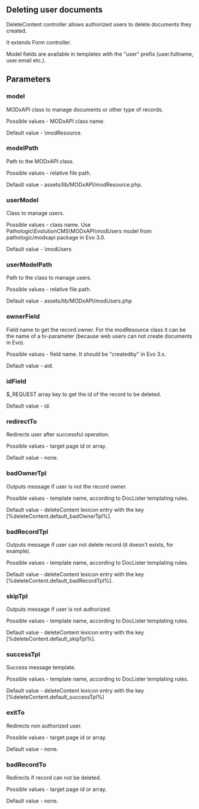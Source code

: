 ## Deleting user documents

DeleteContent controller allows authorized users to delete documents they created.

It extends Form controller.

Model fields are available in templates with the "user" prefix (user.fullname, user.email etc.).

## Parameters
### model
MODxAPI class to manage documents or other type of records.

Possible values - MODxAPI class name.

Default value - \modResource.

### modelPath
Path to the MODxAPI class.

Possible values - relative file path.

Default value - assets/lib/MODxAPI/modResource.php.

### userModel
Class to manage users.

Possible values - class name. Use Pathologic\EvolutionCMS\MODxAPI\modUsers model from pathologic/modxapi package in Evo 3.0.

Default value - \modUsers

### userModelPath
Path to the class to manage users.

Possible values - relative file path.

Default value - assets/lib/MODxAPI/modUsers.php

### ownerField
Field name to get the record owner. For the modResource class it can be the name of a tv-parameter (because web users can not create documents in Evo).

Possible values - field name. It should be "createdby" in Evo 3.x.

Default value - aid.

### idField
$_REQUEST array key to get the id of the record to be deleted.

Default value - id.

### redirectTo
Redirects user after successful operation.

Possible values - target page id or array.

Default value - none.

### badOwnerTpl
Outputs message if user is not the record owner.

Possible values - template name, according to DocLister templating rules.

Default value - deleteContent lexicon entry with the key  [%deleteContent.default_badOwnerTpl%].

### badRecordTpl
Outputs message if user can not delete record (it doesn't exists, for example).

Possible values - template name, according to DocLister templating rules.

Default value - deleteContent lexicon entry with the key [%deleteContent.default_badRecordTpl%].

### skipTpl
Outputs message if user is not authorized.

Possible values - template name, according to DocLister templating rules.

Default value - deleteContent lexicon entry with the key [%deleteContent.default_skipTpl%].

### successTpl
Success message template.

Possible values - template name, according to DocLister templating rules.

Default value - deleteContent lexicon entry with the key [%deleteContent.default_successTpl%]

### exitTo
Redirects non authorized user.

Possible values - target page id or array.

Default value - none.

### badRecordTo
Redirects if record can not be deleted.

Possible values - target page id or array.

Default value - none.

